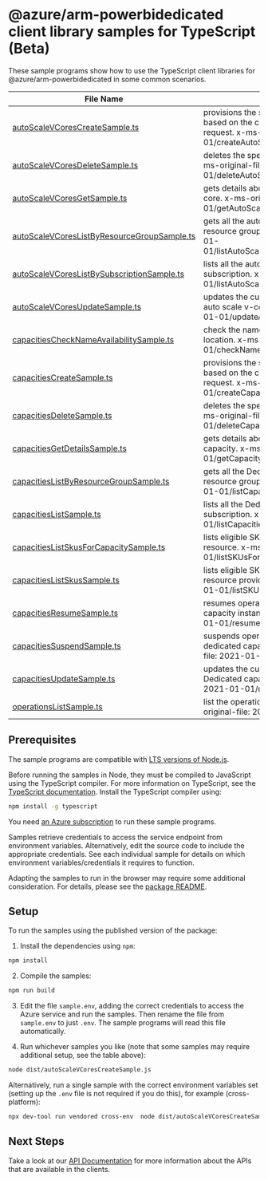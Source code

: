 # @azure/arm-powerbidedicated client library samples for TypeScript (Beta)

These sample programs show how to use the TypeScript client libraries for @azure/arm-powerbidedicated in some common scenarios.

| **File Name**                                                                           | **Description**                                                                                                                                          |
| --------------------------------------------------------------------------------------- | -------------------------------------------------------------------------------------------------------------------------------------------------------- |
| [autoScaleVCoresCreateSample.ts][autoscalevcorescreatesample]                           | provisions the specified auto scale v-core based on the configuration specified in the request. x-ms-original-file: 2021-01-01/createAutoScaleVCore.json |
| [autoScaleVCoresDeleteSample.ts][autoscalevcoresdeletesample]                           | deletes the specified auto scale v-core. x-ms-original-file: 2021-01-01/deleteAutoScaleVCore.json                                                        |
| [autoScaleVCoresGetSample.ts][autoscalevcoresgetsample]                                 | gets details about the specified auto scale v-core. x-ms-original-file: 2021-01-01/getAutoScaleVCore.json                                                |
| [autoScaleVCoresListByResourceGroupSample.ts][autoscalevcoreslistbyresourcegroupsample] | gets all the auto scale v-cores for the given resource group. x-ms-original-file: 2021-01-01/listAutoScaleVCoresInResourceGroup.json                     |
| [autoScaleVCoresListBySubscriptionSample.ts][autoscalevcoreslistbysubscriptionsample]   | lists all the auto scale v-cores for the given subscription. x-ms-original-file: 2021-01-01/listAutoScaleVCoresInSubscription.json                       |
| [autoScaleVCoresUpdateSample.ts][autoscalevcoresupdatesample]                           | updates the current state of the specified auto scale v-core. x-ms-original-file: 2021-01-01/updateAutoScaleVCore.json                                   |
| [capacitiesCheckNameAvailabilitySample.ts][capacitieschecknameavailabilitysample]       | check the name availability in the target location. x-ms-original-file: 2021-01-01/checkNameAvailability.json                                            |
| [capacitiesCreateSample.ts][capacitiescreatesample]                                     | provisions the specified Dedicated capacity based on the configuration specified in the request. x-ms-original-file: 2021-01-01/createCapacity.json      |
| [capacitiesDeleteSample.ts][capacitiesdeletesample]                                     | deletes the specified Dedicated capacity. x-ms-original-file: 2021-01-01/deleteCapacity.json                                                             |
| [capacitiesGetDetailsSample.ts][capacitiesgetdetailssample]                             | gets details about the specified dedicated capacity. x-ms-original-file: 2021-01-01/getCapacity.json                                                     |
| [capacitiesListByResourceGroupSample.ts][capacitieslistbyresourcegroupsample]           | gets all the Dedicated capacities for the given resource group. x-ms-original-file: 2021-01-01/listCapacitiesInResourceGroup.json                        |
| [capacitiesListSample.ts][capacitieslistsample]                                         | lists all the Dedicated capacities for the given subscription. x-ms-original-file: 2021-01-01/listCapacitiesInSubscription.json                          |
| [capacitiesListSkusForCapacitySample.ts][capacitieslistskusforcapacitysample]           | lists eligible SKUs for a PowerBI Dedicated resource. x-ms-original-file: 2021-01-01/listSKUsForExisting.json                                            |
| [capacitiesListSkusSample.ts][capacitieslistskussample]                                 | lists eligible SKUs for PowerBI Dedicated resource provider. x-ms-original-file: 2021-01-01/listSKUsForNew.json                                          |
| [capacitiesResumeSample.ts][capacitiesresumesample]                                     | resumes operation of the specified Dedicated capacity instance. x-ms-original-file: 2021-01-01/resumeCapacity.json                                       |
| [capacitiesSuspendSample.ts][capacitiessuspendsample]                                   | suspends operation of the specified dedicated capacity instance. x-ms-original-file: 2021-01-01/suspendCapacity.json                                     |
| [capacitiesUpdateSample.ts][capacitiesupdatesample]                                     | updates the current state of the specified Dedicated capacity. x-ms-original-file: 2021-01-01/updateCapacity.json                                        |
| [operationsListSample.ts][operationslistsample]                                         | list the operations for the provider x-ms-original-file: 2021-01-01/operations.json                                                                      |

## Prerequisites

The sample programs are compatible with [LTS versions of Node.js](https://github.com/nodejs/release#release-schedule).

Before running the samples in Node, they must be compiled to JavaScript using the TypeScript compiler. For more information on TypeScript, see the [TypeScript documentation][typescript]. Install the TypeScript compiler using:

```bash
npm install -g typescript
```

You need [an Azure subscription][freesub] to run these sample programs.

Samples retrieve credentials to access the service endpoint from environment variables. Alternatively, edit the source code to include the appropriate credentials. See each individual sample for details on which environment variables/credentials it requires to function.

Adapting the samples to run in the browser may require some additional consideration. For details, please see the [package README][package].

## Setup

To run the samples using the published version of the package:

1. Install the dependencies using `npm`:

```bash
npm install
```

2. Compile the samples:

```bash
npm run build
```

3. Edit the file `sample.env`, adding the correct credentials to access the Azure service and run the samples. Then rename the file from `sample.env` to just `.env`. The sample programs will read this file automatically.

4. Run whichever samples you like (note that some samples may require additional setup, see the table above):

```bash
node dist/autoScaleVCoresCreateSample.js
```

Alternatively, run a single sample with the correct environment variables set (setting up the `.env` file is not required if you do this), for example (cross-platform):

```bash
npx dev-tool run vendored cross-env  node dist/autoScaleVCoresCreateSample.js
```

## Next Steps

Take a look at our [API Documentation][apiref] for more information about the APIs that are available in the clients.

[autoscalevcorescreatesample]: https://github.com/Azure/azure-sdk-for-js/blob/main/sdk/powerbidedicated/arm-powerbidedicated/samples/v5-beta/typescript/src/autoScaleVCoresCreateSample.ts
[autoscalevcoresdeletesample]: https://github.com/Azure/azure-sdk-for-js/blob/main/sdk/powerbidedicated/arm-powerbidedicated/samples/v5-beta/typescript/src/autoScaleVCoresDeleteSample.ts
[autoscalevcoresgetsample]: https://github.com/Azure/azure-sdk-for-js/blob/main/sdk/powerbidedicated/arm-powerbidedicated/samples/v5-beta/typescript/src/autoScaleVCoresGetSample.ts
[autoscalevcoreslistbyresourcegroupsample]: https://github.com/Azure/azure-sdk-for-js/blob/main/sdk/powerbidedicated/arm-powerbidedicated/samples/v5-beta/typescript/src/autoScaleVCoresListByResourceGroupSample.ts
[autoscalevcoreslistbysubscriptionsample]: https://github.com/Azure/azure-sdk-for-js/blob/main/sdk/powerbidedicated/arm-powerbidedicated/samples/v5-beta/typescript/src/autoScaleVCoresListBySubscriptionSample.ts
[autoscalevcoresupdatesample]: https://github.com/Azure/azure-sdk-for-js/blob/main/sdk/powerbidedicated/arm-powerbidedicated/samples/v5-beta/typescript/src/autoScaleVCoresUpdateSample.ts
[capacitieschecknameavailabilitysample]: https://github.com/Azure/azure-sdk-for-js/blob/main/sdk/powerbidedicated/arm-powerbidedicated/samples/v5-beta/typescript/src/capacitiesCheckNameAvailabilitySample.ts
[capacitiescreatesample]: https://github.com/Azure/azure-sdk-for-js/blob/main/sdk/powerbidedicated/arm-powerbidedicated/samples/v5-beta/typescript/src/capacitiesCreateSample.ts
[capacitiesdeletesample]: https://github.com/Azure/azure-sdk-for-js/blob/main/sdk/powerbidedicated/arm-powerbidedicated/samples/v5-beta/typescript/src/capacitiesDeleteSample.ts
[capacitiesgetdetailssample]: https://github.com/Azure/azure-sdk-for-js/blob/main/sdk/powerbidedicated/arm-powerbidedicated/samples/v5-beta/typescript/src/capacitiesGetDetailsSample.ts
[capacitieslistbyresourcegroupsample]: https://github.com/Azure/azure-sdk-for-js/blob/main/sdk/powerbidedicated/arm-powerbidedicated/samples/v5-beta/typescript/src/capacitiesListByResourceGroupSample.ts
[capacitieslistsample]: https://github.com/Azure/azure-sdk-for-js/blob/main/sdk/powerbidedicated/arm-powerbidedicated/samples/v5-beta/typescript/src/capacitiesListSample.ts
[capacitieslistskusforcapacitysample]: https://github.com/Azure/azure-sdk-for-js/blob/main/sdk/powerbidedicated/arm-powerbidedicated/samples/v5-beta/typescript/src/capacitiesListSkusForCapacitySample.ts
[capacitieslistskussample]: https://github.com/Azure/azure-sdk-for-js/blob/main/sdk/powerbidedicated/arm-powerbidedicated/samples/v5-beta/typescript/src/capacitiesListSkusSample.ts
[capacitiesresumesample]: https://github.com/Azure/azure-sdk-for-js/blob/main/sdk/powerbidedicated/arm-powerbidedicated/samples/v5-beta/typescript/src/capacitiesResumeSample.ts
[capacitiessuspendsample]: https://github.com/Azure/azure-sdk-for-js/blob/main/sdk/powerbidedicated/arm-powerbidedicated/samples/v5-beta/typescript/src/capacitiesSuspendSample.ts
[capacitiesupdatesample]: https://github.com/Azure/azure-sdk-for-js/blob/main/sdk/powerbidedicated/arm-powerbidedicated/samples/v5-beta/typescript/src/capacitiesUpdateSample.ts
[operationslistsample]: https://github.com/Azure/azure-sdk-for-js/blob/main/sdk/powerbidedicated/arm-powerbidedicated/samples/v5-beta/typescript/src/operationsListSample.ts
[apiref]: https://learn.microsoft.com/javascript/api/@azure/arm-powerbidedicated?view=azure-node-preview
[freesub]: https://azure.microsoft.com/free/
[package]: https://github.com/Azure/azure-sdk-for-js/tree/main/sdk/powerbidedicated/arm-powerbidedicated/README.md
[typescript]: https://www.typescriptlang.org/docs/home.html
